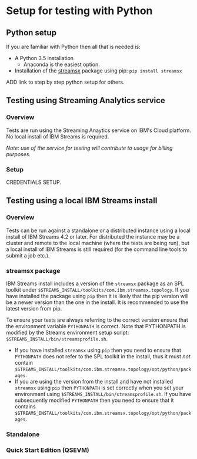 # Setup for testing with Python
## Python setup
If you are familiar with Python then all that is needed is:
* A Python 3.5 installation
   * Anaconda is the easiest option.
* Installation of the  [streamsx](https://pypi.python.org/pypi/streamsx) package using pip: `pip install streamsx`

ADD link to step by step python setup for others.

## Testing using Streaming Analytics service
### Overview
Tests are run using the Streaming Anaytics service on IBM's Cloud platform. No local install of IBM Streams is required.

_Note: use of the service for testing will contribute to usage for billing purposes._

### Setup

CREDENTIALS SETUP.

## Testing using a local IBM Streams install
### Overview
Tests can be run against a standalone or a distributed instance using a local install of IBM Streams 4.2 or later.
For distributed the instance may be a cluster and remote to the local machine (where the tests are being run), but a local install of IBM Streams is still required (for the command line tools to submit a job etc.).
### streamsx package
IBM Streams install includes a version of the `streamsx` package as an SPL toolkit under `$STREAMS_INSTALL/toolkits/com.ibm.streamsx.topology`. If you have installed the package using `pip` then it is likely that the pip version will be a newer version than the one in the install. It is recommended to use the latest version from pip.

To ensure your tests are always referring to the correct version ensure that the environment variable `PYTHONPATH` is correct. Note that PYTHONPATH is modified by the Streams environment setup script: `$STREAMS_INSTALL/bin/streamsprofile.sh`.
* If you have installed `streamsx` using `pip` then you need to ensure that `PYTHONPATH` does not refer to the SPL toolkit in the install, thus it must *not* contain `$STREAMS_INSTALL/toolkits/com.ibm.streamsx.topology/opt/python/packages`.
* If you are using the version from the install and have not installed `streamsx` using `pip` then `PYTHONPATH` is set correctly when you set your environment using `$STREAMS_INSTALL/bin/streamsprofile.sh`. If you have subsequently modified `PYTHONPATH` then you need to ensure that it contains `$STREAMS_INSTALL/toolkits/com.ibm.streamsx.topology/opt/python/packages`.

### Standalone
### Quick Start Edition (QSEVM)


